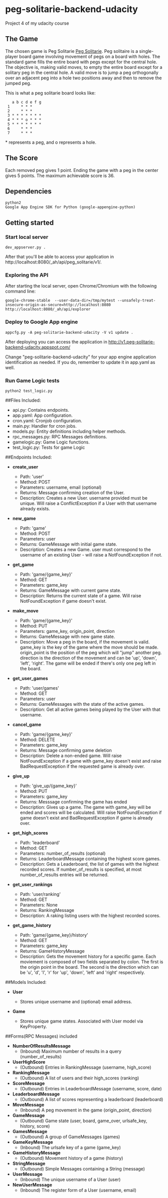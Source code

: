 # peg-solitarie-backend-udacity
Project 4 of my udacity course

## The Game

The chosen game is Peg Solitarie [Peg Solitarie](https://en.wikipedia.org/wiki/Peg_solitaire).
Peg solitaire is a single-player board game involving movement of pegs on a board with holes.
The standard game fills the entire board with pegs except for the central hole. The objective is, making valid moves, to empty the entire board except for a solitary peg in the central hole.
A valid move is to jump a peg orthogonally over an adjacent peg into a hole two positions away and then to remove the jumped peg.

This is what a peg solitarie board looks like:
```
   a b c d e f g
 1     * * *
 2     * * *
 3 * * * * * * *
 4 * * * o * * *
 5 * * * * * * *
 6     * * *
 7     * * *
```

\* represents a peg, and o represents a hole.

## The Score

Each removed peg gives 1 point. Ending the game with a peg in the center gives 5 points.
The maximum achievable score is 36.


## Dependencies

```
python2
Google App Engine SDK for Python (google-appengine-python)
```

## Getting started

### Start local server
```
dev_appserver.py .
```
After that you'll be able to access your application in http://localhost:8080/_ah/api/peg_solitarie/v1/.

### Exploring the API

After starting the local server, open Chrome/Chromium with the following command line:
```
google-chrome-stable  --user-data-dir=/tmp/mytest --unsafely-treat-insecure-origin-as-secure=http://localhost:8080 http://localhost:8080/_ah/api/explorer
```



### Deploy to Google App engine
```
appcfg.py -A peg-solitarie-backend-udacity -V v1 update .
```
After deploying you can access the application in http://v1.peg-solitarie-backend-udacity.appspot.com/

Change "peg-solitarie-backend-udacity" for your app engine application identification as needed.
If you do, remember to update it in app.yaml as well.


### Run Game Logic tests
```
python2 test_logic.py
```


##Files Included:
 - api.py: Contains endpoints.
 - app.yaml: App configuration.
 - cron.yaml: Cronjob configuration.
 - main.py: Handler for cron jobs.
 - models.py: Entity definitions including helper methods.
 - rpc_messages.py: RPC Messages definitions.
 - gamelogic.py: Game Logic functions.
 - test_logic.py: Tests for game Logic

##Endpoints Included:
 - **create_user**
    - Path: 'user'
    - Method: POST
    - Parameters: username, email (optional)
    - Returns: Message confirming creation of the User.
    - Description: Creates a new User. username provided must be unique. Will
    raise a ConflictException if a User with that username already exists.

 - **new_game**
    - Path: 'game'
    - Method: POST
    - Parameters: user
    - Returns: GameMessage with initial game state.
    - Description: Creates a new Game. user must correspond to the username of
    an existing User - will raise a NotFoundException if not.

 - **get_game**
    - Path: 'game/{game_key}'
    - Method: GET
    - Parameters: game_key
    - Returns: GameMessage with current game state.
    - Description: Returns the current state of a game. Will raise
    NotFoundException if game doesn't exist.

 - **make_move**
    - Path: 'game/{game_key}'
    - Method: PUT
    - Parameters: game_key, origin_point, direction
    - Returns: GameMessage with new game state.
    - Description: Move a peg in the board, if the movement is valid. game_key
    is the key of the game where the move should be made. origin_point is the
    position of the peg which will "jump" another peg. direction is the
    direction of the movement and can be 'up', 'down', 'left', 'right'. The
    game will be ended if there's only one peg left in the board.

  - **get_user_games**
     - Path: 'user/games'
     - Method: GET
     - Parameters: user
     - Returns: GameMessages with the state of the active games.
     - Description: Get all active games being played by the User with that
     username.

  - **cancel_game**
     - Path: 'game/{game_key}'
     - Method: DELETE
     - Parameters: game_key
     - Returns: Message confirming game deletion
     - Description: Delete a non-ended game.  Will raise NotFoundException if
     a game with game_key doesn't exist and raise BadRequestException if the
     requested game is already over.

- **give_up**
   - Path: 'give_up/{game_key}'
   - Method: PUT
   - Parameters: game_key
   - Returns: Messsage confirming the game has ended
   - Description: Gives up a game. The game with game_key will be ended and
   scores will be calculated. Will raise NotFoundException if game doesn't
   exist and BadRequestException if game is already over.

- **get_high_scores**
   - Path: 'leaderboard'
   - Method: GET
   - Parameters: number_of_results (optional)
   - Returns: LeaderboardMessage containing the highest score games.
   - Description: Gets a Leaderboard, the list of games with the highest
   recorded scores. If number_of_results is specified, at most number_of_results
   entries will be returned.

- **get_user_rankings**
   - Path: 'user/ranking'
   - Method: GET
   - Parameters: None
   - Returns: RankingMessage
   - Description: A raking listing users with the highest recorded scores.

- **get_game_history**
   - Path: 'game/{game_key}/history'
   - Method: GET
   - Parameters: game_key
   - Returns: GameHistoryMessage
   - Description: Gets the movement history for a specific game.  Each
   moviement is composed of two fields separated by colon.  The first
   is the origin point in the board. The second is the direction which
   can be 'u', 'd', 'l', 'r' for 'up', 'down', 'left' and 'right'
   respectively.

##Models Included:
  - **User**
    - Stores unique username and (optional) email address.

  - **Game**
    - Stores unique game states. Associated with User model via KeyProperty.

##Forms(RPC Messages) included
 - **NumberOfResultsMessage**
    - (Inbound) Maximum number of results in a query (number_of_results)
 - **UserHighScore**
    - (Outbound) Entries in RankingMessage (username, high_score)
 - **RankingMessage**
    - (Outbound) A list of users and their high_scores (ranking)
 - **ScoreMessage**
    - (Outbound) Entries in LeaderboardMessage (username, score, date)
 - **LeaderboardMessage**
    - (Outbound) A list of scores representing a leaderboard (leaderboard)
 - **MoveMessage**
    - (Inbound) A peg movement in the game (origin_point, direction)
 - **GameMessage**
    - (Outbound) Game state (user, board, game_over, urlsafe_key, history,
    score)
 - **GamesMessage**
    - (Outbound) A group of GameMessages (games)
 - **GameKeyMessage**
    - (Inbound) The urlsafe key of a game (game_key)
 - **GameHistoryMessage**
    - (Outbound) Movement history of a game (history)
 - **StringMessage**
    - (Outbound) Simple Messages containing a String (message)
 - **UserMessage**
    - (Inbound) The unique username of a User (user)
 - **NewUserMessage**
    - (Inbound) The register form of a User (username, email)
